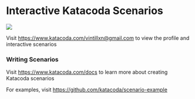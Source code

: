 # Interactive Katacoda Scenarios

[![](http://shields.katacoda.com/katacoda/vintillxn@gmail.com/count.svg)](https://www.katacoda.com/vintillxn@gmail.com "Get your profile on Katacoda.com")

Visit https://www.katacoda.com/vintillxn@gmail.com to view the profile and interactive scenarios

### Writing Scenarios
Visit https://www.katacoda.com/docs to learn more about creating Katacoda scenarios

For examples, visit https://github.com/katacoda/scenario-example
